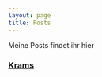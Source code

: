 ```yaml
---
layout: page
title: Posts
---
```


Meine Posts findet ihr hier

### [Krams](/posts/post "Versuche es doch mal")
